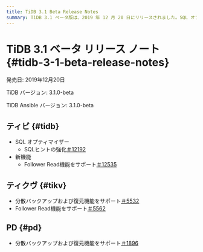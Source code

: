 ```yaml
---
title: TiDB 3.1 Beta Release Notes
summary: TiDB 3.1 ベータ版は、2019 年 12 月 20 日にリリースされました。SQL オプティマイザーの改善が含まれ、Follower Read機能がサポートされています。TiKV は、Follower Read機能だけでなく、分散バックアップと復元もサポートするようになりました。PD も分散バックアップと復元をサポートしています。
---
```


# TiDB 3.1 ベータ リリース ノート {#tidb-3-1-beta-release-notes}

発売日: 2019年12月20日

TiDB バージョン: 3.1.0-beta

TiDB Ansible バージョン: 3.1.0-beta

## ティビ {#tidb}

-   SQL オプティマイザー
    -   SQLヒントの強化[＃12192](https://github.com/pingcap/tidb/pull/12192)
-   新機能
    -   Follower Read機能をサポート[＃12535](https://github.com/pingcap/tidb/pull/12535)

## ティクヴ {#tikv}

-   分散バックアップおよび復元機能をサポート[＃5532](https://github.com/tikv/tikv/pull/5532)
-   Follower Read機能をサポート[＃5562](https://github.com/tikv/tikv/pull/5562)

## PD {#pd}

-   分散バックアップおよび復元機能をサポート[＃1896](https://github.com/pingcap/pd/pull/1896)
